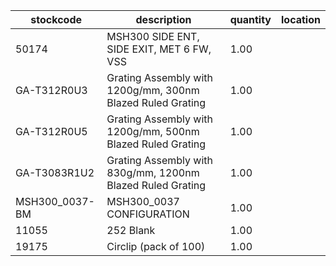 |stockcode|description|quantity|location|
|---------|-----------|--------|--------|
|50174|MSH300 SIDE ENT, SIDE EXIT, MET 6 FW, VSS|1.00||
|GA-T312R0U3|Grating Assembly with 1200g/mm, 300nm Blazed Ruled Grating|1.00||
|GA-T312R0U5|Grating Assembly with 1200g/mm, 500nm Blazed Ruled Grating|1.00||
|GA-T3083R1U2|Grating Assembly with 830g/mm, 1200nm Blazed Ruled Grating|1.00||
|MSH300_0037-BM|MSH300_0037 CONFIGURATION|1.00||
|11055|252 Blank|1.00||
|19175|Circlip (pack of 100)|1.00||

